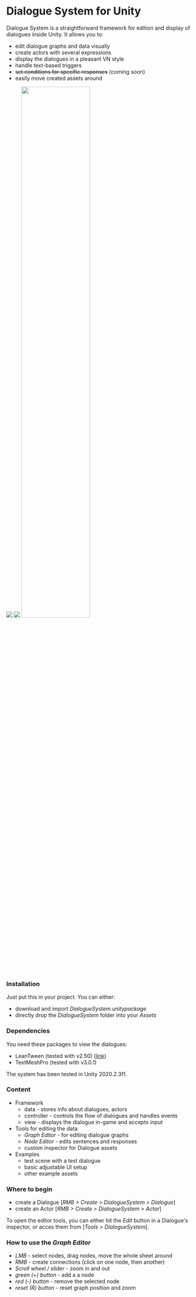 # Dialogue System for Unity

Dialogue System is a straightforward framework for edition and display of dialogues inside Unity. It allows you to:

- edit dialogue graphs and data visually
- create actors with several expressions
- display the dialogues in a pleasant VN style
- handle text-based triggers
- ~~set conditions for specific responses~~ (coming soon)
- easily move created assets around

<img src="https://github.com/TheJonu/Dialogue-Tool/blob/main/img/screen_1.PNG">

<img src="https://github.com/TheJonu/Dialogue-Tool/blob/main/img/screen_2.png">

<img src="https://github.com/TheJonu/Dialogue-Tool/blob/main/img/screen_3.png" width="60%">

### Installation

Just put this in your project. You can either:

- download and import *DialogueSystem.unitypackage*
- directly drop the *DialogueSystem* folder into your *Assets*

### Dependencies

You need these packages to view the dialogues:

- LeanTween (tested with v2.50) ([link](https://assetstore.unity.com/packages/tools/animation/leantween-3595))
- TextMeshPro (tested with v3.0.1)

The system has been tested in Unity 2020.2.3f1.

### Content

- Framework
    - data - stores info about dialogues, actors
    - controller - controls the flow of dialogues and handles events
    - view - displays the dialogue in-game and accepts input
- Tools for editing the data
    - *Graph Editor* - for editing dialogue graphs
    - *Node Editor* - edits sentences and responses
    - custom inspector for Dialogue assets
- Examples 
    - test scene with a test dialogue
    - basic adjustable UI setup
    - other example assets

### Where to begin

- create a Dialogue [*RMB > Create > DialogueSystem > Dialogue*]
- create an Actor [*RMB > Create > DialogueSystem > Actor*]

To open the editor tools, you can either hit the *Edit* button in a Dialogue's inspector, or acces them from [*Tools > DialogueSystem*].

### How to use the *Graph Editor*

- *LMB* - select nodes, drag nodes, move the whole sheet around
- *RMB* - create connections (click on one node, then another)
- *Scroll wheel / slider* - zoom in and out
- *green (+) button* - add a a node
- *red (-) button* - remove the selected node
- *reset (R) button* - reset graph position and zoom